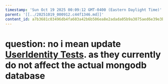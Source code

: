 ```yaml
---
timestamp: 'Sun Oct 19 2025 00:09:12 GMT-0400 (Eastern Daylight Time)'
parent: '[[../20251019_000912.c44f1346.md]]'
content_id: a7b3681c03496db4fa603a42b6b506ea8e2adada05b9a3075aed6e39e3b7e932
---
```


# question: no i mean update [UserIdentity Tests](/src/concepts/DueStack/UserIdentityConcept.test.ts).  as they currently do not affect the actual mongodb database
